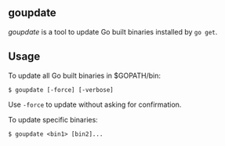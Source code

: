 ## goupdate

*goupdate* is a tool to update Go built binaries installed by `go get`.

## Usage

To update all Go built binaries in $GOPATH/bin:

    $ goupdate [-force] [-verbose]

Use `-force` to update without asking for confirmation.

To update specific binaries:

    $ goupdate <bin1> [bin2]...
